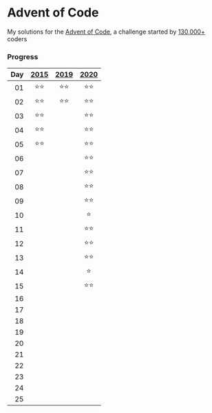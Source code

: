 # Advent of Code

My solutions for the [Advent of Code](https://adventofcode.com), a challenge started by [130,000+](https://adventofcode.com/2020/stats) coders

### Progress
|Day|[2015](https://adventofcode.com/2015)|[2019](https://adventofcode.com/2019)|[2020](https://adventofcode.com/2020)|
|--:| :---: | :---: | :---: |
01|:star::star:|:star::star:|:star::star:
02|:star::star:|:star::star:|:star::star:
03|:star::star:||:star::star:
04|:star::star:||:star::star:
05|:star::star:||:star::star:
06|||:star::star:
07|||:star::star:
08|||:star::star:
09|||:star::star:
10|||:star:
11|||:star::star:
12|||:star::star:
13|||:star::star:
14|||:star:
15|||:star::star:
16|||
17|||
18|||
19|||
20|||
21|||
22|||
23|||
24|||
25|||

